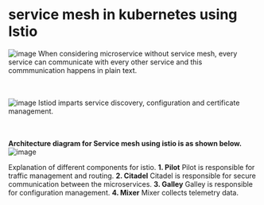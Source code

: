 # service mesh in kubernetes using Istio
![image](https://github.com/user-attachments/assets/efe7786c-edf4-4bbd-8d3d-2229a003dbca)
When considering microservice without service mesh, every service can communicate with every other service and this commmunication happens in plain text. 

<br><br/>
![image](https://github.com/user-attachments/assets/0e711d86-af1c-41db-aa24-f182d36cbbeb)
Istiod imparts service discovery, configuration and certificate management.

<br><br/>
**Architecture diagram for Service mesh using istio is as shown below.**
![image](https://github.com/user-attachments/assets/f2ffe416-de03-4c7f-8c25-43fd99ca0c0c)

Explanation of different components for istio.
**1. Pilot**  Pilot is responsible for traffic management and routing.
**2. Citadel**  Citadel is responsible for secure communication between the microservices.
**3. Galley**  Galley is responsible for configuration management.
**4. Mixer**  Mixer collects telemetry data.
